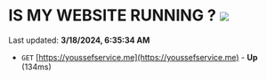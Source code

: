 # IS MY WEBSITE RUNNING ? [![](https://img.shields.io/static/v1?label=Sponsor&message=%E2%9D%A4&logo=GitHub&color=%23fe8e86)](https://github.com/sponsors/<username>)

Last updated: **3/18/2024, 6:35:34 AM**

- `GET` [https://youssefservice.me](https://youssefservice.me) - **Up** (134ms)
